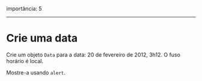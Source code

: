 importância: 5

---

# Crie uma data

Crie um objeto `Data` para a data: 20 de fevereiro de 2012, 3h12. O fuso horário é local.

Mostre-a usando `alert`.
